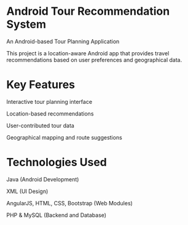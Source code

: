 # Android Tour Recommendation System
An Android-based Tour Planning Application

This project is a location-aware Android app that provides travel recommendations based on user preferences and geographical data.

# Key Features

Interactive tour planning interface

Location-based recommendations

User-contributed tour data

Geographical mapping and route suggestions

# Technologies Used

Java (Android Development)

XML (UI Design)

AngularJS, HTML, CSS, Bootstrap (Web Modules)

PHP & MySQL (Backend and Database)

